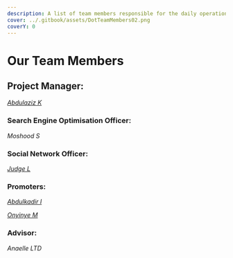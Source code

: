 ```yaml
---
description: A list of team members responsible for the daily operations of Dot.alert().
cover: ../.gitbook/assets/DotTeamMembers02.png
coverY: 0
---
```


# Our Team Members

## Project Manager:

[_Abdulaziz K_](https://twitter.com/akdatti94)



### Search Engine Optimisation Officer:

_Moshood S_



### Social Network Officer:&#x20;

[_Judge L_](https://twitter.com/Grizz375)



### Promoters:

[_Abdulkadir I_](https://twitter.com/Gambo00004)

[_Onyinye M_](https://twitter.com/ynnx\_\_\_)



### Advisor:

_Anaelle LTD_

